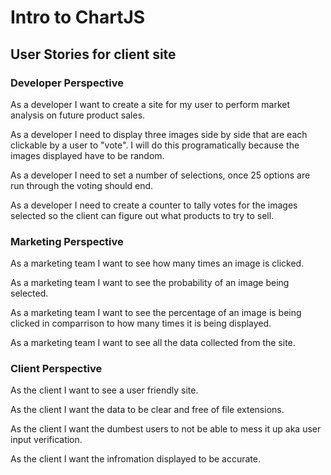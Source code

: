 # Intro to ChartJS 

## User Stories for client site

### Developer Perspective

As a developer I want to create a site for my user to perform market analysis on future product sales.

As a developer I need to display three images side by side that are each clickable by a user to "vote". I will do this programatically because the images displayed have to be random.

As a developer I need to set a number of selections, once 25 options are run through the voting should end.

As a developer I need to create a counter to tally votes for the images selected so the client can figure out what products to try to sell.

### Marketing Perspective

As a marketing team I want to see how many times an image is clicked.

As a marketing team I want to see the probability of an image being selected.

As a marketing team I want to see the percentage of an image is being clicked in comparrison to how many times it is being displayed.

As a marketing team I want to see all the data collected from the site.

### Client Perspective

As the client I want to see a user friendly site.

As the client I want the data to be clear and free of file extensions.

As the client I want the dumbest users to not be able to mess it up aka user input verification.

As the client I want the infromation displayed to be accurate.
